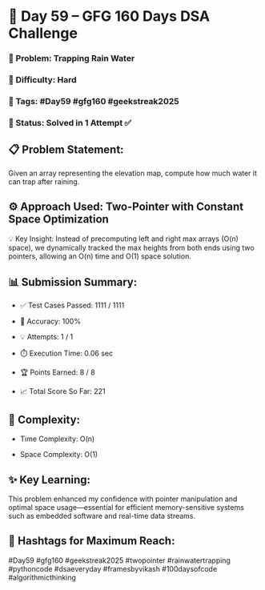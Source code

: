 # 📅 Day 59 – GFG 160 Days DSA Challenge
### 🌊 Problem: Trapping Rain Water
### 🧠 Difficulty: Hard
### 📌 Tags: #Day59 #gfg160 #geekstreak2025
### 🚀 Status: Solved in 1 Attempt ✅

## 📋 Problem Statement:
Given an array representing the elevation map, compute how much water it can trap after raining.

## ⚙️ Approach Used: Two-Pointer with Constant Space Optimization
💡 Key Insight:
Instead of precomputing left and right max arrays (O(n) space), we dynamically tracked the max heights from both ends using two pointers, allowing an O(n) time and O(1) space solution.

## 📊 Submission Summary:
- ✅ Test Cases Passed: 1111 / 1111

- 💯 Accuracy: 100%

- 💡 Attempts: 1 / 1

- ⏱️ Execution Time: 0.06 sec

- 🏆 Points Earned: 8 / 8

- 📈 Total Score So Far: 221


## 🧮 Complexity:
- Time Complexity: O(n)

- Space Complexity: O(1)

## ✨ Key Learning:
This problem enhanced my confidence with pointer manipulation and optimal space usage—essential for efficient memory-sensitive systems such as embedded software and real-time data streams.

## 📢 Hashtags for Maximum Reach:
#Day59 #gfg160 #geekstreak2025
#twopointer #rainwatertrapping #pythoncode
#dsaeveryday #framesbyvikash #100daysofcode #algorithmicthinking
